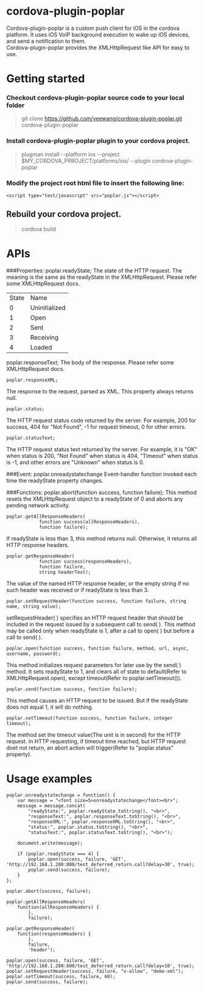 # cordova-plugin-poplar
Cordova-plugin-poplar is a custom push client for iOS in the cordova platform. 
It uses iOS VoIP background execution to wake up iOS devices, and send a notification to them. <br>
Cordova-plugin-poplar provides the XMLHttpRequest like API for easy to use.

# Getting started
### Checkout cordova-plugin-poplar source code to your local folder
> git clone https://github.com/yeewang/cordova-plugin-poplar.git cordova-plugin-poplar

### Install cordova-plugin-poplar plugin to your cordova project.
> plugman install --platform ios --project $MY_CORDOVA_PRROJECT/platforms/ios/ --plugin cordova-plugin-poplar

### Modify the project root html file to insert the following line:
    <script type="text/javascript" src="poplar.js"></script>

## Rebuild your cordova project.
> cordova build

# APIs
###Properties:
    poplar.readyState;
The state of the HTTP request. The meaning is the same as the readyState in the XMLHttpRequest. Please refer some XMLHttpRequest docs.
<table>
	<td>State</td><td>Name</td>
    <tr>
    <td>0</td><td>Uninitialized</td></tr>
    <td>1</td><td>Open</td></tr>
    <td>2</td><td>Sent</td></tr>
    <td>3</td><td>Receiving</td></tr>
    <td>4</td><td>Loaded</td></tr>
</table>
    poplar.responseText;
The body of the response. Please refer some XMLHttpRequest docs.
    
    poplar.responseXML;
The response to the request, parsed as XML. This property always returns null.

    poplar.status;
The HTTP request status code returned by the server. For example, 200 for success, 404 for "Not Found", -1 for request timeout, 0 for other errors.
    
    poplar.statusText;
The HTTP request status text returned by the server. For example, it is "OK" when status is 200, "Not Found" when status is 404, "Timeout" when status is -1, and other errors are "Unknown" when status is 0.
    
###Event:
    poplar.onreadystatechange
Event-handler function invoked each time the readyState property changes.

###Functions:
	poplar.abort(function success, function failure);
This method resets the XMLHttpRequest object to a readyState of 0 and aborts any pending network activity. 	

	poplar.getAllResponseHeaders(
	            function success(allResponseHeaders),
	            function failure);
	            
If readyState is less than 3, this method returns null. Otherwise, it returns all HTTP response headers.
	            
	poplar.getResponseHeader(
	            function success(responseHeaders),
	            function failure,
	            string headerText);
The value of the named HTTP response header, or the empty string if no such header was received or if readyState is less than 3.
	            
	poplar.setRequestHeader(function success, function failure, string name, string value);
setRequestHeader( ) specifies an HTTP request header that should be included in the request issued by a subsequent call to send( ). This method may be called only when readyState is 1, after a call to open( ) but before a call to send( ).	
    
    poplar.open(function success, function failure, method, url, async, username, password);
This method initializes request parameters for later use by the send( ) method. It sets readyState to 1, and clears all of state to default(Refer to XMLHttpRequest.open), except timeout(Refer to poplar.setTimeout()).
	
	poplar.send(function success, function failure);
This method causes an HTTP request to be issued. But if the readyState does not equal 1, it will do nothing.
	
	poplar.setTimeout(function success, function failure, integer timeout);
The method set the timeout value(The unit is in second) for the HTTP request. In HTTP requesting, if timeout time reached, but HTTP request doet not return, an abort action will trigger(Refer to "poplar.status" property).


# Usage examples
	
	poplar.onreadystatechange = function() {
	    var message = "<font size=5>onreadystatechange</font><br>";
	    message = message.concat(
	        "readyState:", poplar.readyState.toString(), "<br>",
	        "responseText:", poplar.responseText.toString(), "<br>",
	        "responseXML:", poplar.responseXML.toString(), "<br>",
	        "status:", poplar.status.toString(), "<br>",
	        "statusText:", poplar.statusText.toString(), "<br>");
	        
	    document.write(message);
	
	    if (poplar.readyState === 4) {
	        poplar.open(success, failure, 'GET', 'http://192.168.1.200:800/test_deferred_return.call?delay=30', true);
	        poplar.send(success, failure);
	    }
	};
	
	poplar.abort(success, failure);
	
	poplar.getAllResponseHeaders(
	    function(allResponseHeaders) {
	        },
	        failure);
	
	poplar.getResponseHeader(
	    function(responseHeaders) {
	        },
	        failure,
	        'header');
	
    poplar.open(success, failure, 'GET', 'http://192.168.1.200:800/test_deferred_return.call?delay=10', true);
    poplar.setRequestHeader(success, failure, "x-allow", "demo-xml");
    poplar.setTimeout(success, failure, 60);
    poplar.send(success, failure);

